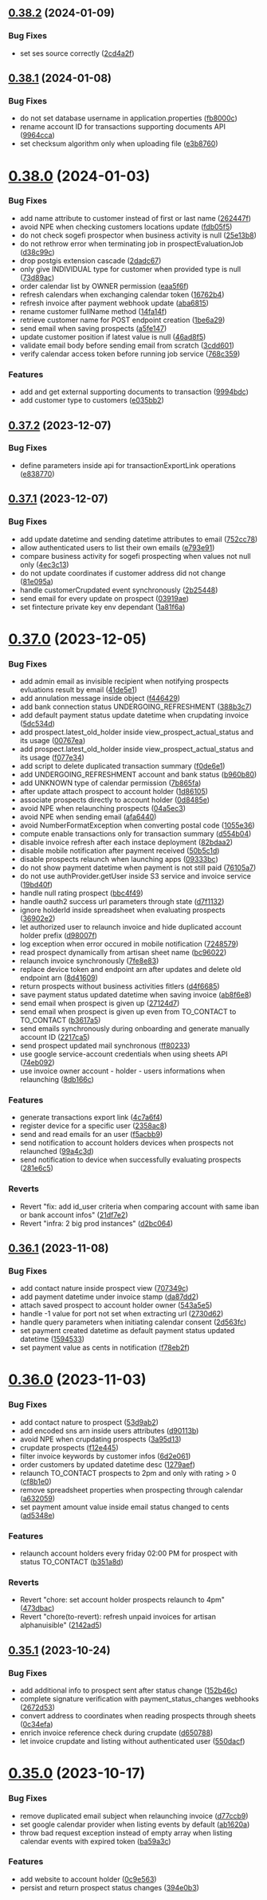 ## [0.38.2](https://github.com/b-partners/bpartners-api/compare/v0.38.1...v0.38.2) (2024-01-09)


### Bug Fixes

* set ses source correctly ([2cd4a2f](https://github.com/b-partners/bpartners-api/commit/2cd4a2faeebcc495455ace9afd184813733136a9))



## [0.38.1](https://github.com/b-partners/bpartners-api/compare/v0.38.0...v0.38.1) (2024-01-08)


### Bug Fixes

* do not set database username in application.properties ([fb8000c](https://github.com/b-partners/bpartners-api/commit/fb8000c5b7c9b31069f3babecf879ac0f89ef318))
* rename account ID for transactions supporting documents API ([9964cca](https://github.com/b-partners/bpartners-api/commit/9964cca5745ea5c2ec9e77248a33c961ae5e21e4))
* set checksum algorithm only when uploading file ([e3b8760](https://github.com/b-partners/bpartners-api/commit/e3b87602f8fbabc7c2d7031f841dd20aa6051765))



# [0.38.0](https://github.com/b-partners/bpartners-api/compare/v0.37.2...v0.38.0) (2024-01-03)


### Bug Fixes

* add name attribute to customer instead of first or last name ([262447f](https://github.com/b-partners/bpartners-api/commit/262447f746daf445f5690dee0529b9f2663edb79))
* avoid NPE when checking customers locations update ([fdb05f5](https://github.com/b-partners/bpartners-api/commit/fdb05f577822f82f416089c9fa57f4ccb16b7f54))
* do not check sogefi prospector when business activity is null ([25e13b8](https://github.com/b-partners/bpartners-api/commit/25e13b88039cf73a8b30c7ec40f572a3175209e8))
* do not rethrow error when terminating job in prospectEvaluationJob ([d38c99c](https://github.com/b-partners/bpartners-api/commit/d38c99c4a17bc2228431be7f4362966411816389))
* drop postgis extension cascade ([2dadc67](https://github.com/b-partners/bpartners-api/commit/2dadc67cd6e3450af41e6605d4212c72af44bc6e))
* only give INDIVIDUAL type for customer when provided type is null ([73d89ac](https://github.com/b-partners/bpartners-api/commit/73d89ac0323910f0308d72f26fc71c0b81192c19))
* order calendar list by OWNER permission ([eaa5f6f](https://github.com/b-partners/bpartners-api/commit/eaa5f6f104d9525027ebe23ecc24026ebcc7f911))
* refresh calendars when exchanging calendar token ([16762b4](https://github.com/b-partners/bpartners-api/commit/16762b419782aac55945f4c485bdd04bb1459972))
* refresh invoice after payment webhook update ([aba6815](https://github.com/b-partners/bpartners-api/commit/aba681517024e450beb6f0a08e7a0d12d0af242f))
* rename customer fullName method ([14fa14f](https://github.com/b-partners/bpartners-api/commit/14fa14f9a8f9b3de34254fd715eb859f2fb70fed))
* retrieve customer name for POST endpoint creation ([1be6a29](https://github.com/b-partners/bpartners-api/commit/1be6a29e4223f2bc52f0960ed131ef881d184655))
* send email when saving prospects ([a5fe147](https://github.com/b-partners/bpartners-api/commit/a5fe14784c2a4ee166e07ca9843d077ad87a9ae5))
* update customer position if latest value is null ([46ad8f5](https://github.com/b-partners/bpartners-api/commit/46ad8f5e7cba6ff73078f53684f933b87d904727))
* validate email body before sending email from scratch ([3cdd601](https://github.com/b-partners/bpartners-api/commit/3cdd601294069e69678c1c3246dc8c6d985ebd5f))
* verify calendar access token before running job service ([768c359](https://github.com/b-partners/bpartners-api/commit/768c35997ec989a27c8da299f0eff6ae7585e52b))


### Features

* add  and get external supporting documents to transaction ([9994bdc](https://github.com/b-partners/bpartners-api/commit/9994bdcf07c8a06f9b223d1c2f4c7be91f7fa316))
* add customer type to customers ([e035bb2](https://github.com/b-partners/bpartners-api/commit/e035bb270544c1f4db155c1563d9b206293b71e6))



## [0.37.2](https://github.com/b-partners/bpartners-api/compare/v0.37.1...v0.37.2) (2023-12-07)


### Bug Fixes

* define parameters inside api for transactionExportLink operations ([e838770](https://github.com/b-partners/bpartners-api/commit/e8387706e1197ae8f98a8d074dc6d3b07073b64e))



## [0.37.1](https://github.com/b-partners/bpartners-api/compare/v0.37.0...v0.37.1) (2023-12-07)


### Bug Fixes

* add update datetime and sending datetime attributes to email ([752cc78](https://github.com/b-partners/bpartners-api/commit/752cc7874d6e5319250cbca38bfce6e01aa9f0b9))
* allow authenticated users to list their own emails ([e793e91](https://github.com/b-partners/bpartners-api/commit/e793e9181ad491e95e926a95a51db9096a92e5a0))
* compare business activity for sogefi prospecting when values not null only ([4ec3c13](https://github.com/b-partners/bpartners-api/commit/4ec3c1327dfb71b37cb994a6e5e8ec353602848b))
* do not update coordinates if customer address did not change ([81e095a](https://github.com/b-partners/bpartners-api/commit/81e095a09fb077c31c432498f0298a8eda921297))
* handle customerCrupdated event synchronously ([2b25448](https://github.com/b-partners/bpartners-api/commit/2b25448705dc17a802dfd4389e6628e2d7e4e36c))
* send email for every update on prospect ([03919ae](https://github.com/b-partners/bpartners-api/commit/03919ae392a8946834a612e2a2782bffc4d28e7a))
* set fintecture private key env dependant ([1a81f6a](https://github.com/b-partners/bpartners-api/commit/1a81f6a64cc9f9581baeadbeaa5c2299622e5716))



# [0.37.0](https://github.com/b-partners/bpartners-api/compare/v0.36.1...v0.37.0) (2023-12-05)


### Bug Fixes

* add admin email as invisible recipient when notifying prospects evluations result by email ([41de5e1](https://github.com/b-partners/bpartners-api/commit/41de5e18cd44792aa62009e7f3934c61eca3ae5c))
* add annulation message inside object ([f446429](https://github.com/b-partners/bpartners-api/commit/f446429aebfd525a0f3f215dee339a0b55f52455))
* add bank connection status UNDERGOING_REFRESHMENT ([388b3c7](https://github.com/b-partners/bpartners-api/commit/388b3c784629d050fb7124abb5c4f674b9f0f542))
* add default payment status update datetime when crupdating invoice ([5dc534d](https://github.com/b-partners/bpartners-api/commit/5dc534d09f1b1bbe0cef745b332f12128381970a))
* add prospect.latest_old_holder inside view_prospect_actual_status and its usage ([00767ea](https://github.com/b-partners/bpartners-api/commit/00767ea1efa0e95424034f9670e5e44d647159b0))
* add prospect.latest_old_holder inside view_prospect_actual_status and its usage ([f077e34](https://github.com/b-partners/bpartners-api/commit/f077e3492fd384ff94de2c463e519e9c42773ab9))
* add script to delete duplicated transaction summary ([f0de6e1](https://github.com/b-partners/bpartners-api/commit/f0de6e1cc1d8c07544295cbbbf217c5fb7ed03b3))
* add UNDERGOING_REFRESHMENT account and bank status ([b960b80](https://github.com/b-partners/bpartners-api/commit/b960b80748617cb0d9b93c446ae5f1bb531d102f))
* add UNKNOWN type of calendar permission ([7b865fa](https://github.com/b-partners/bpartners-api/commit/7b865fa9260b29e6dcbf8c5fae8967fa1e63dfae))
* after update attach prospect to account holder ([1d86105](https://github.com/b-partners/bpartners-api/commit/1d861050e710020940853d9d809d359d1018d75d))
* associate prospects directly to account holder ([0d8485e](https://github.com/b-partners/bpartners-api/commit/0d8485e8f56477779ecf0cd0a6f2e0ebcd1b0c65))
* avoid NPE when relaunching prospects ([04a5ec3](https://github.com/b-partners/bpartners-api/commit/04a5ec39e78ba2d0faf76dd1d65017d4b89f7bea))
* avoid NPE when sending email ([afa6440](https://github.com/b-partners/bpartners-api/commit/afa64405d336e5d59a7854ffad5fa21f3e13a15f))
* avoid NumberFormatException when converting postal code ([1055e36](https://github.com/b-partners/bpartners-api/commit/1055e36919c7beb91da11a88c01ea8a56554be5b))
* compute enable transactions only for transaction summary ([d554b04](https://github.com/b-partners/bpartners-api/commit/d554b04a6720870b5af08cd9dac1ba01afb24501))
* disable invoice refresh after each instace deployment ([82bdaa2](https://github.com/b-partners/bpartners-api/commit/82bdaa277ef48c09595415924d425b5bf6f44b79))
* disable mobile notification after payment received ([50b5c1d](https://github.com/b-partners/bpartners-api/commit/50b5c1d6667aa5360e5f1729bf44ff5566cd3f49))
* disable prospects relaunch when launching apps ([09333bc](https://github.com/b-partners/bpartners-api/commit/09333bc3870318a52597278706afff0a0f102384))
* do not show payment datetime when payment is not still paid ([76105a7](https://github.com/b-partners/bpartners-api/commit/76105a7fb6be0705824029327157db6109018b25))
* do not use authProvider.getUser inside S3 service and invoice service ([19bd40f](https://github.com/b-partners/bpartners-api/commit/19bd40f5b44aefab5c3a545dc53f7b415dfc7c56))
* handle null rating prospect ([bbc4f49](https://github.com/b-partners/bpartners-api/commit/bbc4f49cdff2e2ea702153b75f953a121238cdfe))
* handle oauth2 success url parameters through state ([d7f1132](https://github.com/b-partners/bpartners-api/commit/d7f11323b911c751a52113ad222e69327b03f33f))
* ignore holderId inside spreadsheet when evaluating prospects ([36902e2](https://github.com/b-partners/bpartners-api/commit/36902e22cdd17e528011c07b9a47c733812c8c01))
* let authorized user to relaunch invoice and hide duplicated account holder prefix ([d98007f](https://github.com/b-partners/bpartners-api/commit/d98007fabf49661791059fd49c74a8e8d858bb72))
* log exception when error occured in mobile notification ([7248579](https://github.com/b-partners/bpartners-api/commit/724857957bb17c3453fc3991369312e347d3d45e))
* read prospect dynamically from artisan sheet name ([bc96022](https://github.com/b-partners/bpartners-api/commit/bc96022224ef64fd7a4fc943ba35cffe6bf8673e))
* relaunch invoice synchronously ([7fe8e83](https://github.com/b-partners/bpartners-api/commit/7fe8e8381175283a9ffdab75d2cebd967a23fdd7))
* replace device token and endpoint arn after updates and delete old endpoint arn ([8d41609](https://github.com/b-partners/bpartners-api/commit/8d41609fa7f5aef6e0f5a263d97f44b036cc8d41))
* return prospects without business activities fitlers ([d4f6685](https://github.com/b-partners/bpartners-api/commit/d4f66853af89f98abb926b70b0a2da576219901f))
* save payment status updated datetime when saving invoice ([ab8f6e8](https://github.com/b-partners/bpartners-api/commit/ab8f6e8fa771e8949abcbdc39c377f65cca6d49b))
* send email when prospect is given up ([27124d7](https://github.com/b-partners/bpartners-api/commit/27124d70d2ae91850c726ffda65c5982befd378b))
* send email when prospect is given up even from TO_CONTACT to TO_CONTACT ([b3617a5](https://github.com/b-partners/bpartners-api/commit/b3617a513cc669f863472bacdb9ad418881aa1d9))
* send emails synchronously during onboarding and generate manually account ID ([2217ca5](https://github.com/b-partners/bpartners-api/commit/2217ca562310d8b72714b33acd65312ba2455f36))
* send prospect updated mail synchronous ([ff80233](https://github.com/b-partners/bpartners-api/commit/ff802339e14cacdfd1b813a4c5b32647299236ba))
* use google service-account credentials when using sheets API ([74eb092](https://github.com/b-partners/bpartners-api/commit/74eb0921ea4057efcfd03d58f7a9b03e2831c4b5))
* use invoice owner account - holder - users informations when relaunching ([8db166c](https://github.com/b-partners/bpartners-api/commit/8db166c720e61a0a7d8869710cc5574d58233265))


### Features

* generate transactions export link ([4c7a6f4](https://github.com/b-partners/bpartners-api/commit/4c7a6f4e5e54e2dca7849c7ca84191c1a29e9d0c))
* register device for a specific user ([2358ac8](https://github.com/b-partners/bpartners-api/commit/2358ac8794e99a23984f02c297584f481d0115b0))
* send and read emails for an user ([f5acbb9](https://github.com/b-partners/bpartners-api/commit/f5acbb94e33491c6e5c3f0bfbc6476011da76268))
* send notification to account holders devices when prospects not relaunched ([99a4c3d](https://github.com/b-partners/bpartners-api/commit/99a4c3dcac97704394622e61e42275992b19ddf1))
* send notification to device when successfully evaluating prospects ([281e6c5](https://github.com/b-partners/bpartners-api/commit/281e6c5bc1bec47d5f71066a890be811c43a7f7d))


### Reverts

* Revert "fix: add id_user criteria when comparing account with same iban or bank account infos" ([21df7e2](https://github.com/b-partners/bpartners-api/commit/21df7e2a0b138ce004fddd4b23039caefd074550))
* Revert "infra: 2 big prod instances" ([d2bc064](https://github.com/b-partners/bpartners-api/commit/d2bc064f844cfc188c5078ac574851ef6bf56a8d))



## [0.36.1](https://github.com/b-partners/bpartners-api/compare/v0.36.0...v0.36.1) (2023-11-08)


### Bug Fixes

* add contact nature inside prospect view ([707349c](https://github.com/b-partners/bpartners-api/commit/707349c56fd02943639d486aaf23fdab6e31e1cc))
* add payment datetime under invoice stamp ([da87dd2](https://github.com/b-partners/bpartners-api/commit/da87dd2d066d6dd31f30ee11dcc3c6cb99805097))
* attach saved prospect to account holder owner ([543a5e5](https://github.com/b-partners/bpartners-api/commit/543a5e56b90e3b337318b47d1de3041a0265fae5))
* handle -1 value for port not set when extracting url ([2730d62](https://github.com/b-partners/bpartners-api/commit/2730d62bd24e8aea03d3001b05c1f4563bf63f4f))
* handle query parameters when initiating calendar consent ([2d563fc](https://github.com/b-partners/bpartners-api/commit/2d563fca7d0b02b928f856707dff26bb10feae2c))
* set payment created datetime as default payment status updated datetime ([1594533](https://github.com/b-partners/bpartners-api/commit/159453301718e7269f9dc08a1cc143095f39aced))
* set payment value as cents in notification ([f78eb2f](https://github.com/b-partners/bpartners-api/commit/f78eb2f02d25f65b41c1ac858a9acf2f6ef7d824))



# [0.36.0](https://github.com/b-partners/bpartners-api/compare/v0.35.1...v0.36.0) (2023-11-03)


### Bug Fixes

* add contact nature to prospect ([53d9ab2](https://github.com/b-partners/bpartners-api/commit/53d9ab2225f21059637630f0fd6c3eaa04ec23c2))
* add encoded sns arn inside users attributes ([d90113b](https://github.com/b-partners/bpartners-api/commit/d90113b5c53cd17197de43c91fae4450628d0fd1))
* avoid NPE when crupdating prospects ([3a95d13](https://github.com/b-partners/bpartners-api/commit/3a95d130e2017e464494712963d2a7bdc590e4f6))
* crupdate prospects ([f12e445](https://github.com/b-partners/bpartners-api/commit/f12e44580956da5e81f7582956c2365b2982ad29))
* filter invoice keywords by customer infos ([6d2e061](https://github.com/b-partners/bpartners-api/commit/6d2e0613f859386657582f21142a18024968059c))
* order customers by updated datetime desc ([1279aef](https://github.com/b-partners/bpartners-api/commit/1279aefab718c07bf5c4e23e756651dfae3f3743))
* relaunch TO_CONTACT prospects to 2pm and only with rating > 0 ([cf8b1e0](https://github.com/b-partners/bpartners-api/commit/cf8b1e0f737b6517ae36a9d6e68736a2dc59e536))
* remove spreadsheet properties when prospecting through calendar ([a632059](https://github.com/b-partners/bpartners-api/commit/a6320598437d3f0b0bf0f8d5cabb9fea602b877f))
* set payment amount value inside email status changed to cents ([ad5348e](https://github.com/b-partners/bpartners-api/commit/ad5348eb8d75f64027dbfb0ace6166318d7acc1d))


### Features

* relaunch account holders every friday 02:00 PM for prospect with status TO_CONTACT ([b351a8d](https://github.com/b-partners/bpartners-api/commit/b351a8dbe8cc3b53b1d192176c5545e57692fccb))


### Reverts

* Revert "chore: set account holder prospects relaunch to 4pm" ([473dbac](https://github.com/b-partners/bpartners-api/commit/473dbac3265de66c2ab73bbcce94e3d4d3a00085))
* Revert "chore(to-revert): refresh unpaid invoices for artisan alphanuisible" ([2142ad5](https://github.com/b-partners/bpartners-api/commit/2142ad59106c0305ef1a093b1fc969ed0cfeb312))



## [0.35.1](https://github.com/b-partners/bpartners-api/compare/v0.35.0...v0.35.1) (2023-10-24)


### Bug Fixes

* add additional info to prospect sent after status change ([152b46c](https://github.com/b-partners/bpartners-api/commit/152b46c0d889d8c71be20585b2867546ae2b54c4))
* complete signature verification with payment_status_changes webhooks ([2672d53](https://github.com/b-partners/bpartners-api/commit/2672d5307fbdfc76c38960c9dc4e0f7e3e5bbf75))
* convert address to coordinates when reading prospects through sheets ([0c34efa](https://github.com/b-partners/bpartners-api/commit/0c34efad58cfae847530b2ed35d8dafa56c72bea))
* enrich invoice reference check during crupdate ([d650788](https://github.com/b-partners/bpartners-api/commit/d6507889bd58752dcd7abaa8cf6ff44e75d6b589))
* let invoice crupdate and listing without authenticated user ([550dacf](https://github.com/b-partners/bpartners-api/commit/550dacfd49b70e831e96c54dec8ab53389dbdb5c))



# [0.35.0](https://github.com/b-partners/bpartners-api/compare/v0.34.1...v0.35.0) (2023-10-17)


### Bug Fixes

* remove duplicated email subject when relaunching invoice ([d77ccb9](https://github.com/b-partners/bpartners-api/commit/d77ccb95f12b4bd30277048ecb4a3f064aafc2be))
* set google calendar provider when listing events by default ([ab1620a](https://github.com/b-partners/bpartners-api/commit/ab1620addce3cbef08d9102b6d0f30c153b285a5))
* throw bad request exception instead of empty array when listing calendar events with expired token ([ba59a3c](https://github.com/b-partners/bpartners-api/commit/ba59a3c3a4bd8acac418dfa29e59ccd2078f9e0d))


### Features

* add website to account holder ([0c9e563](https://github.com/b-partners/bpartners-api/commit/0c9e5635d2133469538df17aaca9bde82a0ceaa2))
* persist and return prospect status changes ([394e0b3](https://github.com/b-partners/bpartners-api/commit/394e0b3f2554cfb8a05d4e09419a93a99426d22c))



